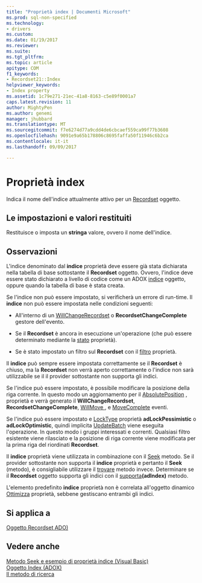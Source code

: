 ```yaml
---
title: "Proprietà index | Documenti Microsoft"
ms.prod: sql-non-specified
ms.technology:
- drivers
ms.custom: 
ms.date: 01/19/2017
ms.reviewer: 
ms.suite: 
ms.tgt_pltfrm: 
ms.topic: article
apitype: COM
f1_keywords:
- Recordset21::Index
helpviewer_keywords:
- Index property
ms.assetid: 1c79e271-21ec-41a8-8163-c5e89f0001a7
caps.latest.revision: 11
author: MightyPen
ms.author: genemi
manager: jhubbard
ms.translationtype: MT
ms.sourcegitcommit: f7e6274d77a9cdd4de6cbcaef559ca99f77b3608
ms.openlocfilehash: 9091e9a65b178806c8695faffa50f11946c6b2ca
ms.contentlocale: it-it
ms.lasthandoff: 09/09/2017

---
```

# <a name="index-property"></a>Proprietà index
Indica il nome dell'indice attualmente attivo per un [Recordset](../../../ado/reference/ado-api/recordset-object-ado.md) oggetto.  
  
## <a name="settings-and-return-values"></a>Le impostazioni e valori restituiti  
 Restituisce o imposta un **stringa** valore, ovvero il nome dell'indice.  
  
## <a name="remarks"></a>Osservazioni  
 L'indice denominato dal **indice** proprietà deve essere già stata dichiarata nella tabella di base sottostante il **Recordset** oggetto. Ovvero, l'indice deve essere stato dichiarato a livello di codice come un ADOX [indice](../../../ado/reference/adox-api/index-object-adox.md) oggetto, oppure quando la tabella di base è stata creata.  
  
 Se l'indice non può essere impostato, si verificherà un errore di run-time. Il **indice** non può essere impostata nelle condizioni seguenti:  
  
-   All'interno di un [WillChangeRecordset](../../../ado/reference/ado-api/willchangerecordset-and-recordsetchangecomplete-events-ado.md) o **RecordsetChangeComplete** gestore dell'evento.  
  
-   Se il **Recordset** è ancora in esecuzione un'operazione (che può essere determinato mediante la [stato](../../../ado/reference/ado-api/state-property-ado.md) proprietà).  
  
-   Se è stato impostato un filtro sul **Recordset** con il [filtro](../../../ado/reference/ado-api/filter-property.md) proprietà.  
  
 Il **indice** può sempre essere impostata correttamente se il **Recordset** è chiuso, ma la **Recordset** non verrà aperto correttamente o l'indice non sarà utilizzabile se il il provider sottostante non supporta gli indici.  
  
 Se l'indice può essere impostato, è possibile modificare la posizione della riga corrente. In questo modo un aggiornamento per il [AbsolutePosition](../../../ado/reference/ado-api/absoluteposition-property-ado.md) , proprietà e verrà generato il **WillChangeRecordset**, **RecordsetChangeComplete**, [WillMove ](../../../ado/reference/ado-api/willmove-and-movecomplete-events-ado.md), e [MoveComplete](../../../ado/reference/ado-api/willmove-and-movecomplete-events-ado.md) eventi.  
  
 Se l'indice può essere impostato e [LockType](../../../ado/reference/ado-api/locktype-property-ado.md) proprietà **adLockPessimistic** o **adLockOptimistic**, quindi implicita [UpdateBatch](../../../ado/reference/ado-api/updatebatch-method.md) viene eseguita l'operazione. In questo modo i gruppi interessati e correnti. Qualsiasi filtro esistente viene rilasciato e la posizione di riga corrente viene modificata per la prima riga del riordinati **Recordset**.  
  
 Il **indice** proprietà viene utilizzata in combinazione con il [Seek](../../../ado/reference/ado-api/seek-method.md) metodo. Se il provider sottostante non supporta il **indice** proprietà e pertanto il **Seek** (metodo), è consigliabile utilizzare il [trovare](../../../ado/reference/ado-api/find-method-ado.md) metodo invece. Determinare se il **Recordset** oggetto supporta gli indici con il [supporta](../../../ado/reference/ado-api/supports-method.md)**(adIndex)** metodo.  
  
 L'elemento predefinito **indice** proprietà non è correlata all'oggetto dinamico [Ottimizza](../../../ado/reference/ado-api/optimize-property-dynamic-ado.md) proprietà, sebbene gestiscano entrambi gli indici.  
  
## <a name="applies-to"></a>Si applica a  
 [Oggetto Recordset ADO)](../../../ado/reference/ado-api/recordset-object-ado.md)  
  
## <a name="see-also"></a>Vedere anche  
 [Metodo Seek e esempio di proprietà indice (Visual Basic)](../../../ado/reference/ado-api/seek-method-and-index-property-example-vb.md)   
 [Oggetto Index (ADOX)](../../../ado/reference/adox-api/index-object-adox.md)   
 [Il metodo di ricerca](../../../ado/reference/ado-api/seek-method.md)
